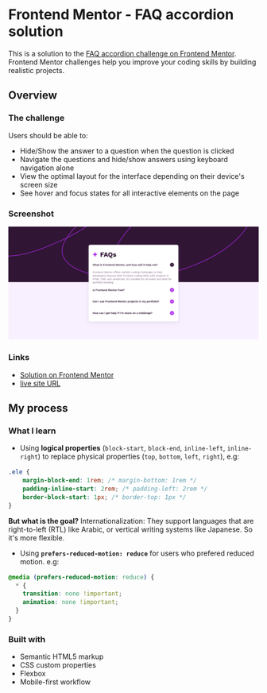 # Frontend Mentor - FAQ accordion solution

This is a solution to the [FAQ accordion challenge on Frontend Mentor](https://www.frontendmentor.io/challenges/faq-accordion-wyfFdeBwBz). Frontend Mentor challenges help you improve your coding skills by building realistic projects.

## Overview

### The challenge

Users should be able to:

- Hide/Show the answer to a question when the question is clicked
- Navigate the questions and hide/show answers using keyboard navigation alone
- View the optimal layout for the interface depending on their device's screen size
- See hover and focus states for all interactive elements on the page

### Screenshot

![](assets\images\screenshot.png)

### Links

- [Solution on Frontend Mentor](https://www.frontendmentor.io/solutions/frontend-mentor---faq-accordion-solution-nlwZfB7mda)
- [live site URL](https://alaa-mekibes.github.io/faq-accordion-frontend-mentor)

## My process

### What I learn

- Using **logical properties** (`block-start`, `block-end`, `inline-left`, `inline-right`) to replace physical properties (`top`, `bottom`, `left`, `right`), e.g:
```css
.ele {
    margin-block-end: 1rem; /* margin-bottom: 1rem */
    padding-inline-start: 2rem; /* padding-left: 2rem */
    border-block-start: 1px; /* border-top: 1px */
}
```  
**But what is the goal?** Internationalization: They support languages that are right-to-left (RTL) like Arabic, or vertical writing systems like Japanese. So it's more flexible.

- Using **`prefers-reduced-motion: reduce`** for users who prefered reduced motion. e.g:
```css
@media (prefers-reduced-motion: reduce) {
  * {
    transition: none !important;
    animation: none !important;
  }
}
``` 

### Built with

- Semantic HTML5 markup
- CSS custom properties
- Flexbox
- Mobile-first workflow
